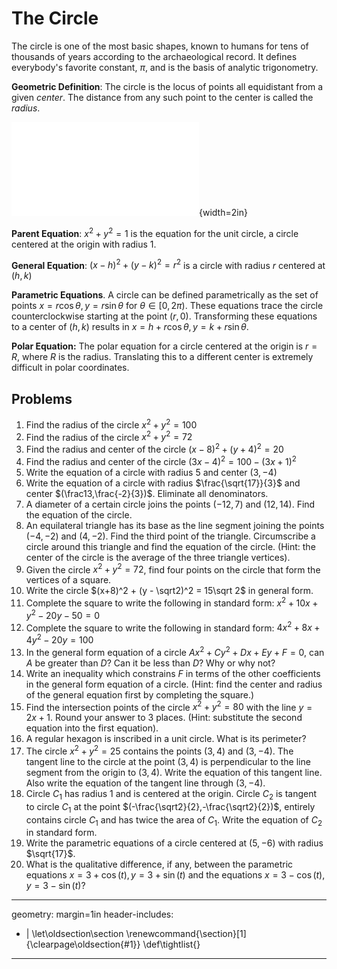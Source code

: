 # The Circle

The circle is one of the most basic shapes, known to humans for tens of thousands of years according to the archaeological record. It defines
everybody's favorite constant, $\pi$, and is the basis of analytic trigonometry.

**Geometric Definition**: The circle is the locus of points all equidistant
from a given *center*. The distance from any such point to the center is called the *radius*.

![Schematic of a Circle](figcircle.pdf){width=2in}

**Parent Equation**: $x^2+y^2=1$ is the equation for the unit circle, a circle centered at the origin with radius 1.

**General Equation**: $(x-h)^2 + (y-k)^2 = r^2$ is a circle with radius $r$ centered at $(h,k)$


**Parametric Equations**. A circle can be defined parametrically as the set of points $x = r \cos \theta, y = r \sin \theta$ for $\theta \in [0,2\pi)$. These equations trace the circle counterclockwise starting at the point $(r,0).$ Transforming these equations to a center of $(h,k)$ results in $x = h + r \cos \theta, y = k + r \sin \theta$.

**Polar Equation:** The polar equation for a circle centered at the origin is $r = R$, where $R$ is the radius. Translating  this to a different center is extremely difficult in polar coordinates.

## Problems

1. Find the radius of the circle $x^2 + y^2 = 100$
2. Find the radius of the circle $x^2 + y^2 = 72$
3. Find the radius and center of the circle $(x-8)^2 + (y+4)^2 = 20$
4. Find the radius and center of the circle $(3x-4)^2 = 100 - (3x + 1)^2$
5. Write the equation of a circle with radius 5 and center $(3,-4)$
6. Write the equation of a circle with radius $\frac{\sqrt{17}}{3}$ and center $(\frac13,\frac{-2}{3})$. Eliminate all denominators.
7. A diameter of a certain circle joins the points $(-12,7)$ and $(12,14)$. Find the equation of the circle.
8. An equilateral triangle has its base as the line segment joining the points $(-4,-2)$ and $(4,-2)$. Find the third point of the triangle. Circumscribe a circle around this triangle and find the equation of the circle. (Hint: the center of the circle is the average of the three triangle vertices).
9. Given the circle $x^2 + y^2 = 72$, find four points on the circle that form the vertices of a square.
10. Write the circle $(x+8)^2 + (y - \sqrt2)^2 = 15\sqrt 2$ in general form.
11. Complete the square to write the following in standard form: $x^2 + 10x + y^2 - 20y - 50 = 0$
12.  Complete the square to write the following in standard form: $4x^2 + 8x + 4y^2 - 20y  = 100$
13.  In the general form equation of a circle $Ax^2+Cy^2+Dx+Ey+F=0$, can $A$ be greater than $D$? Can it be less than $D$? Why or why not?
14.  Write an inequality which constrains $F$ in terms of the other coefficients in the general form equation of a circle. (Hint: find the
center and radius of the general equation first by completing the square.)
15. Find the intersection points of the circle $x^2 + y^2 = 80$ with the line $y=2x+1$. Round your answer to 3 places. (Hint: substitute the second equation into the first equation).
16. A regular hexagon is inscribed in a unit circle. What is its perimeter?
17. The circle $x^2 + y^2 = 25$ contains the points $(3,4)$ and $(3,-4)$. The tangent line to the circle at the point $(3,4)$ is perpendicular to the line segment from the origin to $(3,4)$. Write the equation of this tangent line. Also write the equation of the tangent line through $(3,-4)$.
18. Circle $C_1$ has radius 1 and is centered at the origin. Circle $C_2$ is tangent to circle $C_1$ at the point $(-\frac{\sqrt2}{2},-\frac{\sqrt2}{2})$, entirely contains circle $C_1$ and has twice the area of $C_1$. Write the equation of $C_2$ in standard form.
19. Write the parametric equations of a circle centered at $(5,-6)$ with radius $\sqrt{17}$.
20. What is the qualitative difference, if any, between the parametric equations $x = 3 + \cos(t), y = 3 + \sin(t)$ and the equations $x = 3-\cos(t), y=3-\sin(t)$?


---
geometry: margin=1in
header-includes:
- |
  \let\oldsection\section
  \renewcommand{\section}[1]{\clearpage\oldsection{#1}}
	\def\tightlist{}
---
